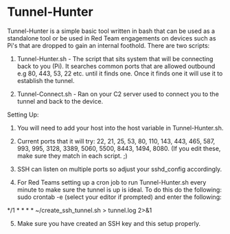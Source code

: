 # Tunnel-Hunter

Tunnel-Hunter is a simple basic tool written in bash that can be used as a standalone tool or be used in Red Team engagements on devices such as Pi's that are dropped to gain an internal foothold. There are two scripts:

1. Tunnel-Hunter.sh - The script that sits system that will be connecting back to you (Pi). It searches common ports that are allowed outbound e.g 80, 443, 53, 22 etc. until it finds one. Once it finds one it will use it to establish the tunnel.

2. Tunnel-Connect.sh - Ran on your C2 server used to connect you to the tunnel and back to the device. 

Setting Up:
1. You will need to add your host into the host variable in Tunnel-Hunter.sh.

2. Current ports that it will try: 22, 21, 25, 53, 80, 110, 143, 443, 465, 587, 993, 995, 3128, 3389, 5060, 5500, 8443, 1494, 8080. (If you edit these, make sure they match in each script. ;)

3. SSH can listen on multiple ports so adjust your sshd_config accordingly.

4. For Red Teams setting up a cron job to run Tunnel-Hunter.sh every minute to make sure the tunnel is up is ideal. To do this do the following: sudo crontab -e (select your editor if prompted) and enter the following: 

*/1 * * * * ~/create_ssh_tunnel.sh > tunnel.log 2>&1

5. Make sure you have created an SSH key and this setup properly.

